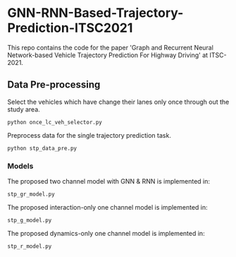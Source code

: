 # GNN-RNN-Based-Trajectory-Prediction-ITSC2021
This repo contains the code for the paper 'Graph and Recurrent Neural Network-based Vehicle Trajectory Prediction For Highway Driving' at ITSC-2021.
## Data Pre-processing
Select the vehicles which have change their lanes only once through out the study area.

`python once_lc_veh_selector.py`

Preprocess data for the single trajectory prediction task.

`python stp_data_pre.py`

### Models
The proposed two channel model with GNN & RNN is implemented in:

`stp_gr_model.py`

The proposed interaction-only one channel model is implemented in:

`stp_g_model.py`

The proposed dynamics-only one channel model is implemented in:

`stp_r_model.py`
